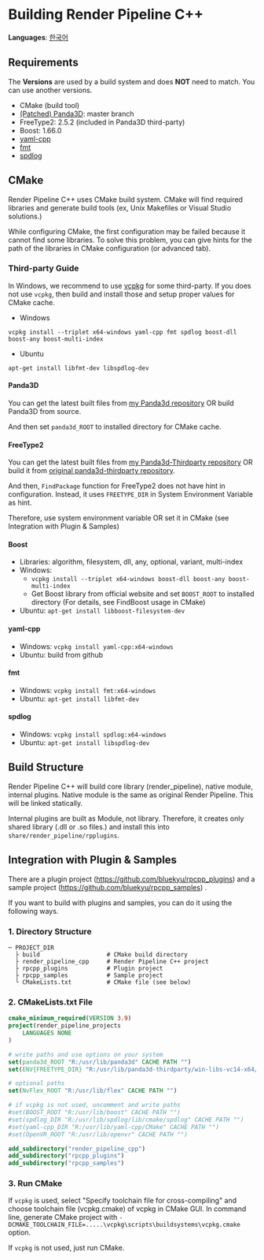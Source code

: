 # Building Render Pipeline C++
**Languages**: [한국어](ko_kr/build_rpcpp.md)

## Requirements
The **Versions** are used by a build system and does **NOT** need to match. You can use another versions.

- CMake (build tool)
- [(Patched) Panda3D](https://github.com/bluekyu/panda3d): master branch
- FreeType2: 2.5.2 (included in Panda3D third-party)
- Boost: 1.66.0
- [yaml-cpp](https://github.com/jbeder/yaml-cpp)
- [fmt](https://github.com/fmtlib/fmt)
- [spdlog](https://github.com/gabime/spdlog)



## CMake
Render Pipeline C++ uses CMake build system.
CMake will find required libraries and generate build tools (ex, Unix Makefiles or Visual Studio solutions.)

While configuring CMake, the first configuration may be failed because it cannot find some libraries.
To solve this problem, you can give hints for the path of the libraries in CMake configuration (or advanced tab).

### Third-party Guide
In Windows, we recommend to use [vcpkg](https://github.com/Microsoft/vcpkg) for some third-party.
If you does not use `vcpkg`, then build and install those and setup proper values for CMake cache.

- Windows
```
vcpkg install --triplet x64-windows yaml-cpp fmt spdlog boost-dll boost-any boost-multi-index
```

- Ubuntu
```
apt-get install libfmt-dev libspdlog-dev
```


#### Panda3D
You can get the latest built files from [my Panda3d repository](https://github.com/bluekyu/panda3d) OR
build Panda3D from source.

And then set `panda3d_ROOT` to installed directory for CMake cache.

#### FreeType2
You can get the latest built files from
[my Panda3d-Thirdparty repository](https://github.com/bluekyu/panda3d-thirdparty) OR
build it from [original panda3d-thirdparty repository](https://github.com/rdb/panda3d-thirdparty).

And then, `FindPackage` function for FreeType2 does not have hint in configuration.
Instead, it uses `FREETYPE_DIR` in System Environment Variable as hint.

Therefore, use system environment variable OR set it in CMake (see Integration with Plugin & Samples)

#### Boost
- Libraries: algorithm, filesystem, dll, any, optional, variant, multi-index
- Windows:
  - `vcpkg install --triplet x64-windows boost-dll boost-any boost-multi-index`
  - Get Boost library from official website and set `BOOST_ROOT` to
    installed directory (For details, see FindBoost usage in CMake)
- Ubuntu: `apt-get install libboost-filesystem-dev`

#### yaml-cpp
- Windows: `vcpkg install yaml-cpp:x64-windows`
- Ubuntu: build from github

#### fmt
- Windows: `vcpkg install fmt:x64-windows`
- Ubuntu: `apt-get install libfmt-dev`

#### spdlog
- Windows: `vcpkg install spdlog:x64-windows`
- Ubuntu: `apt-get install libspdlog-dev`



## Build Structure
Render Pipeline C++ will build core library (render_pipeline), native module, internal plugins.
Native module is the same as original Render Pipeline. This will be linked statically.

Internal plugins are built as Module, not library. Therefore, it creates only shared library (.dll or .so files.)
and install this into `share/render_pipeline/rpplugins`.



## Integration with Plugin & Samples
There are a plugin project (https://github.com/bluekyu/rpcpp_plugins) and
a sample project (https://github.com/bluekyu/rpcpp_samples) .

If you want to build with plugins and samples, you can do it using the following ways.

### 1. Directory Structure
```
─ PROJECT_DIR
  ├ build                   # CMake build directory
  ├ render_pipeline_cpp     # Render Pipeline C++ project
  ├ rpcpp_plugins           # Plugin project
  ├ rpcpp_samples           # Sample project
  └ CMakeLists.txt          # CMake file (see below)
```

### 2. CMakeLists.txt File
```.cmake
cmake_minimum_required(VERSION 3.9)
project(render_pipeline_projects
    LANGUAGES NONE
)

# write paths and use options on your system
set(panda3d_ROOT "R:/usr/lib/panda3d" CACHE PATH "")
set(ENV{FREETYPE_DIR} "R:/usr/lib/panda3d-thirdparty/win-libs-vc14-x64/freetype")

# optional paths
set(NvFlex_ROOT "R:/usr/lib/flex" CACHE PATH "")

# if vcpkg is not used, uncomment and write paths
#set(BOOST_ROOT "R:/usr/lib/boost" CACHE PATH "")
#set(spdlog_DIR "R:/usr/lib/spdlog/lib/cmake/spdlog" CACHE PATH "")
#set(yaml-cpp_DIR "R:/usr/lib/yaml-cpp/CMake" CACHE PATH "")
#set(OpenVR_ROOT "R:/usr/lib/openvr" CACHE PATH "")

add_subdirectory("render_pipeline_cpp")
add_subdirectory("rpcpp_plugins")
add_subdirectory("rpcpp_samples")
```

### 3. Run CMake
If `vcpkg` is used, select "Specify toolchain file for cross-compiling" and
choose toolchain file (vcpkg.cmake) of vcpkg in CMake GUI.
In command line, generate CMake project with
`-DCMAKE_TOOLCHAIN_FILE=.....\vcpkg\scripts\buildsystems\vcpkg.cmake` option.

If `vcpkg` is not used, just run CMake.

